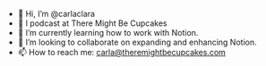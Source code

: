 - 👋 Hi, I’m @carlaclara
- 👀 I podcast at There Might Be Cupcakes
- 🌱 I’m currently learning how to work with Notion.
- 💞️ I’m looking to collaborate on expanding and enhancing Notion.
- 📫 How to reach me: carla@theremightbecupcakes.com

<!---
carlaclara/carlaclara is a ✨ special ✨ repository because its `README.md` (this file) appears on your GitHub profile.
You can click the Preview link to take a look at your changes.
--->
